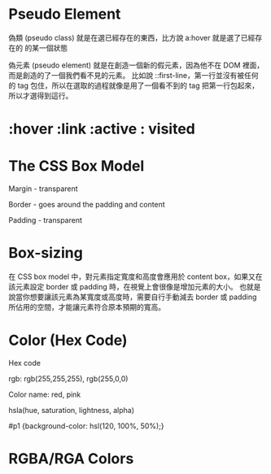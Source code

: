 # Pseudo Element
偽類 (pseudo class) 就是在選已經存在的東西，比方說 a:hover 就是選了已經存在的 <a> 的某一個狀態
 
偽元素 (pseudo element) 就是在創造一個新的假元素，因為他不在 DOM 裡面，而是創造的了一個我們看不見的元素。
  比如說 ::first-line，第一行並沒有被任何的 tag 包住，所以在選取的過程就像是用了一個看不到的 tag 把第一行包起來，所以才選得到這行。

# :hover :link :active : visited

# The CSS Box Model
Margin - transparent
 
Border - goes around the padding and content
 
Padding - transparent

 
# Box-sizing
在 CSS box model 中，對元素指定寬度和高度會應用於 content box，如果又在該元素設定 border 或 padding 時，在視覺上會很像是增加元素的大小。
 也就是說當你想要讓該元素為某寬度或高度時，需要自行手動減去 border 或 padding 所佔用的空間，才能讓元素符合原本預期的寬高。

 # Color (Hex Code)
 Hex code
 
 rgb: rgb(255,255,255), rgb(255,0,0)

 Color name: red, pink
 
 hsla(hue, saturation, lightness, alpha)
 
 #p1 {background-color: hsl(120, 100%, 50%);}   
 
# RGBA/RGA Colors
 
